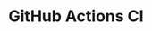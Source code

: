 # GitHub Actions CI

















































































































































































































































































































































































































































































































































































































































































































































































































































































































































































































































































































































































































































































































































































































































































































































































































































































































































































































































































































































































































































































































































































































































































































































































